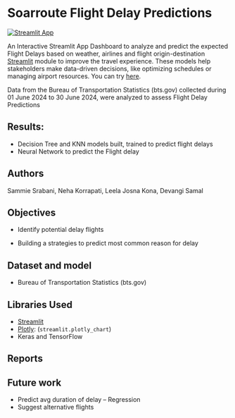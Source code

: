 # Soarroute Flight Delay Predictions
[![Streamlit App](https://static.streamlit.io/badges/streamlit_badge_black_white.svg)](https://soarroute-flightdelay-predictions.streamlit.app/)

An Interactive Streamlit App Dashboard to analyze and predict the expected Flight Delays based on weather, airlines and flight origin-destination [Streamlit](https://www.streamlit.io) module to improve the travel experience. These models help stakeholders make data-driven decisions, like optimizing schedules or managing airport resources.
You can try [here](https://soarroute-flightdelay-predictions.streamlit.app/).

Data from the Bureau of Transportation Statistics (bts.gov) collected during 01 June 2024 to 30 June 2024, were analyzed to assess Flight Delay Predictions


## Results:
* Decision Tree and KNN models built, trained to predict flight delays
* Neural Network to predict the Flight delay

## Authors
Sammie Srabani, Neha Korrapati, Leela Josna Kona, Devangi Samal

## Objectives
* Identify potential delay flights

* Building a strategies to predict most common reason for delay 

## Dataset and model
* Bureau of Transportation Statistics (bts.gov)

## Libraries Used
* [Streamlit](https://www.streamlit.io)
* [Plotly](https://plotly.com/): (`streamlit.plotly_chart`)
* Keras and TensorFlow

## Reports

## Future work
* Predict avg duration of delay – Regression
* Suggest alternative flights
